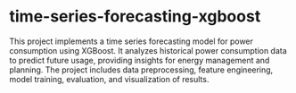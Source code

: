 # time-series-forecasting-xgboost
This project implements a time series forecasting model for power consumption using XGBoost. It analyzes historical power consumption data to predict future usage, providing insights for energy management and planning. The project includes data preprocessing, feature engineering, model training, evaluation, and visualization of results.
